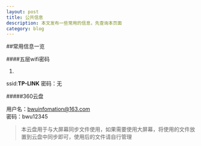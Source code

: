 ```yaml
---
layout: post
title: 公共信息
description: 本文发布一些常用的信息，先查询本页面
category: blog
---
```


##常用信息一览


####五层wifi密码
 
1. 
ssid:**TP-LINK**  密码：无

#####360云盘

用户名：bwuinfomation@163.com    
密码：bwu12345

>本云盘用于与大屏幕同步文件使用，如果需要使用大屏幕，将使用的文件放置到云盘中同步即可，使用后的文件请自行管理



